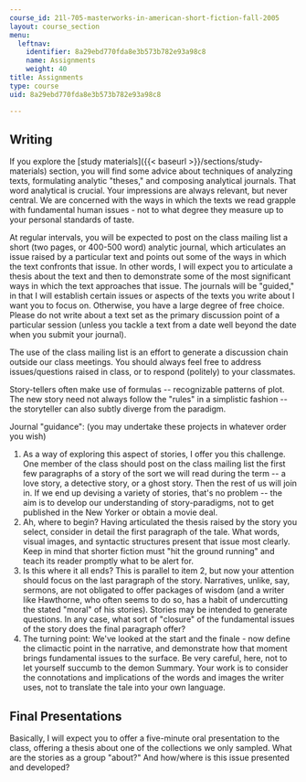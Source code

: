 ```yaml
---
course_id: 21l-705-masterworks-in-american-short-fiction-fall-2005
layout: course_section
menu:
  leftnav:
    identifier: 8a29ebd770fda8e3b573b782e93a98c8
    name: Assignments
    weight: 40
title: Assignments
type: course
uid: 8a29ebd770fda8e3b573b782e93a98c8

---
```


Writing
-------

If you explore the [study materials]({{< baseurl >}}/sections/study-materials) section, you will find some advice about techniques of analyzing texts, formulating analytic "theses," and composing analytical journals. That word analytical is crucial. Your impressions are always relevant, but never central. We are concerned with the ways in which the texts we read grapple with fundamental human issues - not to what degree they measure up to your personal standards of taste.

At regular intervals, you will be expected to post on the class mailing list a short (two pages, or 400-500 word) analytic journal, which articulates an issue raised by a particular text and points out some of the ways in which the text confronts that issue. In other words, I will expect you to articulate a thesis about the text and then to demonstrate some of the most significant ways in which the text approaches that issue. The journals will be "guided," in that I will establish certain issues or aspects of the texts you write about I want you to focus on. Otherwise, you have a large degree of free choice. Please do not write about a text set as the primary discussion point of a particular session (unless you tackle a text from a date well beyond the date when you submit your journal).

The use of the class mailing list is an effort to generate a discussion chain outside our class meetings. You should always feel free to address issues/questions raised in class, or to respond (politely) to your classmates.

Story-tellers often make use of formulas -- recognizable patterns of plot. The new story need not always follow the "rules" in a simplistic fashion -- the storyteller can also subtly diverge from the paradigm.

Journal "guidance": (you may undertake these projects in whatever order you wish)

1.  As a way of exploring this aspect of stories, I offer you this challenge. One member of the class should post on the class mailing list the first few paragraphs of a story of the sort we will read during the term -- a love story, a detective story, or a ghost story. Then the rest of us will join in. If we end up devising a variety of stories, that's no problem -- the aim is to develop our understanding of story-paradigms, not to get published in the New Yorker or obtain a movie deal.
2.  Ah, where to begin? Having articulated the thesis raised by the story you select, consider in detail the first paragraph of the tale. What words, visual images, and syntactic structures present that issue most clearly. Keep in mind that shorter fiction must "hit the ground running" and teach its reader promptly what to be alert for.
3.  Is this where it all ends? This is parallel to item 2, but now your attention should focus on the last paragraph of the story. Narratives, unlike, say, sermons, are not obligated to offer packages of wisdom (and a writer like Hawthorne, who often seems to do so, has a habit of undercutting the stated "moral" of his stories). Stories may be intended to generate questions. In any case, what sort of "closure" of the fundamental issues of the story does the final paragraph offer?
4.  The turning point: We've looked at the start and the finale - now define the climactic point in the narrative, and demonstrate how that moment brings fundamental issues to the surface. Be very careful, here, not to let yourself succumb to the demon Summary. Your work is to consider the connotations and implications of the words and images the writer uses, not to translate the tale into your own language.

Final Presentations
-------------------

Basically, I will expect you to offer a five-minute oral presentation to the class, offering a thesis about one of the collections we only sampled. What are the stories as a group "about?" And how/where is this issue presented and developed?